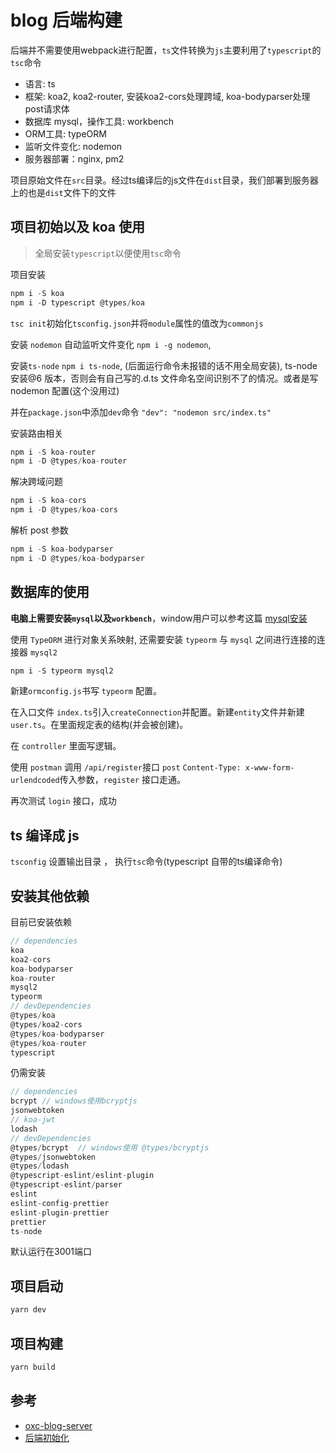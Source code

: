 # blog 后端构建

后端并不需要使用webpack进行配置，`ts`文件转换为`js`主要利用了`typescript`的`tsc`命令

- 语言: ts
- 框架: koa2, koa2-router, 安装koa2-cors处理跨域, koa-bodyparser处理post请求体
- 数据库 mysql，操作工具: workbench
- ORM工具: typeORM
- 监听文件变化: nodemon
- 服务器部署：nginx, pm2

项目原始文件在`src`目录。经过ts编译后的js文件在`dist`目录，我们部署到服务器上的也是`dist`文件下的文件

## 项目初始以及 koa 使用

> 全局安装`typescript`以便使用`tsc`命令

项目安装

```js
npm i -S koa
npm i -D typescript @types/koa
```

`tsc init`初始化`tsconfig.json`并将`module`属性的值改为`commonjs`

安装 `nodemon` 自动监听文件变化 `npm i -g nodemon`, 

安装`ts-node` `npm i ts-node`, (后面运行命令未报错的话不用全局安装), ts-node 安装@6 版本，否则会有自己写的.d.ts 文件命名空间识别不了的情况。或者是写 nodemon 配置(这个没用过)

并在`package.json`中添加`dev`命令 `"dev": "nodemon src/index.ts"`


安装路由相关

```js
npm i -S koa-router
npm i -D @types/koa-router
```

解决跨域问题

```js
npm i -S koa-cors
npm i -D @types/koa-cors
```

解析 post 参数

```js
npm i -S koa-bodyparser
npm i -D @types/koa-bodyparser
```

## 数据库的使用

**电脑上需要安装`mysql`以及`workbench`**，window用户可以参考这篇 [mysql安装](https://github.com/xblcity/blog/blob/master/backend/mysql.md)

使用 `TypeORM` 进行对象关系映射, 还需要安装 `typeorm` 与 `mysql` 之间进行连接的连接器 `mysql2`

```js
npm i -S typeorm mysql2
```

新建`ormconfig.js`书写 `typeorm` 配置。

在入口文件 `index.ts`引入`createConnection`并配置。新建`entity`文件并新建 `user.ts`。在里面规定表的结构(并会被创建)。

在 `controller` 里面写逻辑。

使用 `postman` 调用 `/api/register`接口 `post` `Content-Type: x-www-form-urlendcoded`传入参数，`register` 接口走通。

再次测试 `login` 接口，成功

## ts 编译成 js

`tsconfig` 设置输出目录 ， 执行`tsc`命令(typescript 自带的ts编译命令)

## 安装其他依赖

目前已安装依赖

```js
// dependencies
koa
koa2-cors
koa-bodyparser
koa-router
mysql2
typeorm
// devDependencies
@types/koa
@types/koa2-cors
@types/koa-bodyparser
@types/koa-router
typescript
```

仍需安装

```js
// dependencies
bcrypt // windows使用bcryptjs
jsonwebtoken
// koa-jwt
lodash
// devDependencies
@types/bcrypt  // windows使用 @types/bcryptjs
@types/jsonwebtoken
@types/lodash
@typescript-eslint/eslint-plugin
@typescript-eslint/parser
eslint
eslint-config-prettier
eslint-plugin-prettier
prettier
ts-node
```

默认运行在3001端口

## 项目启动

```js
yarn dev
```

## 项目构建

```js
yarn build
```

## 参考

- [oxc-blog-server](https://github.com/hungeroxc/oxc-blog-server)
- [后端初始化](https://www.jianshu.com/p/d4b6799cd272)
